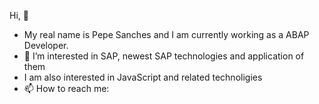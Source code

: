 Hi, 👋 

- My real name is Pepe Sanches and I am currently working as a ABAP Developer.
- 👀 I’m interested in SAP, newest SAP technologies and application of them
- I am also interested in JavaScript and related technoligies
- 📫 How to reach me:

<!---
ilkoPHP/ilkoPHP is a ✨ special ✨ repository because its `README.md` (this file) appears on your GitHub profile.
You can click the Preview link to take a look at your changes.
--->

